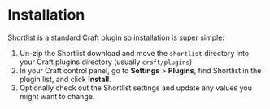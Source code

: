 # Installation

Shortlist is a standard Craft plugin so installation is super simple:

1. Un-zip the Shortlist download and move the `shortlist` directory into your Craft plugins directory (usually `craft/plugins`)
1. In your Craft control panel, go to **Settings** > **Plugins**, find Shortlist in the plugin list, and click **Install**.
1. Optionally check out the Shortlist settings and update any values you might want to change.